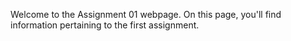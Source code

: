 Welcome to the Assignment 01 webpage. On this page, you'll find information
pertaining to the first assignment.
